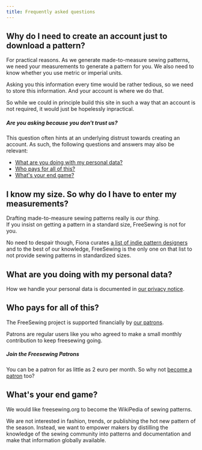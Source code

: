 ```yaml
---
title: Frequently asked questions
---
```


## Why do I need to create an account just to download a pattern?

For practical reasons. As we generate made-to-measure
sewing patterns, we need your measurements to generate a pattern for you.
We also need to know whether you use metric or imperial units.

Asking you this information every time would be rather tedious, so we need to store 
this information. And your account is where we do that.

So while we could in principle build this site in such a way that an account is not
required, it would just be hopelessly inpractical.

<Note>

##### Are you asking because you don't trust us?

This question often hints at an underlying distrust towards
creating an account. As such, the following questions and answers may also be relevant:

 - [What are you doing with my personal data?](#what-are-you-doing-with-my-personal-data)
 - [Who pays for all of this?](#who-pays-for-all-of-this)
 - [What's your end game?](#whats-your-end-game)

</Note>

## I know my size. So why do I have to enter my measurements?

Drafting made-to-measure sewing patterns really is *our thing*.  
If you insist on getting a pattern in a standard size, FreeSewing is not for you.

No need to despair though, Fiona curates 
[a list of indie pattern designers](https://chainstitcher.blogspot.com/p/about-blog.html) 
and to the best of our knowledge, FreeSewing is the only one on that list to not 
provide sewing patterns in standardized sizes.

## What are you doing with my personal data?

How we handle your personal data is documented in [our privacy notice](/docs/about/privacy/).

## Who pays for all of this?

The FreeSewing project is supported financially by [our patrons](/patrons).

Patrons are regular users like you who agreed to make a small monthly contribution to keep freesewing going.

<Note>

##### Join the Freesewing Patrons
You can be a patron for as little as 2 euro per month. So why not 
[become a patron](/patrons/join) too?

</Note>

## What's your end game?

We would like freesewing.org to become the WikiPedia of sewing patterns.  

We are not interested in fashion, trends, or publishing the hot new pattern of the season.
Instead, we want to empower makers by distilling the knowledge of the sewing community 
into patterns and documentation and make that information globally available. 
